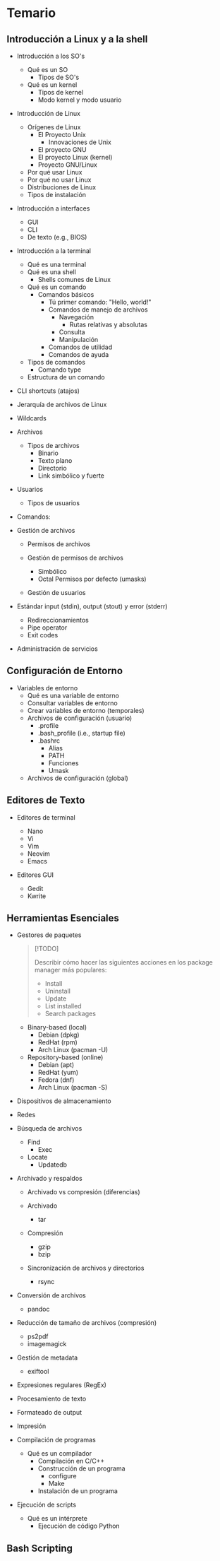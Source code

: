 # Temario

## Introducción a Linux y a la shell

- Introducción a los SO's

  - Qué es un SO
    - Tipos de SO's
  - Qué es un kernel
    - Tipos de kernel
    - Modo kernel y modo usuario

- Introducción de Linux

  - Orígenes de Linux
    - El Proyecto Unix
      - Innovaciones de Unix
    - El proyecto GNU
    - El proyecto Linux (kernel)
    - Proyecto GNU/Linux
  - Por qué usar Linux
  - Por qué no usar Linux
  - Distribuciones de Linux
  - Tipos de instalación

- Introducción a interfaces

  - GUI
  - CLI
  - De texto (e.g., BIOS)

- Introducción a la terminal

  - Qué es una terminal
  - Qué es una shell
    - Shells comunes de Linux
  - Qué es un comando
    - Comandos básicos
      - Tú primer comando: "Hello, world!"
      - Comandos de manejo de archivos
        - Navegación
          - Rutas relativas y absolutas
        - Consulta
        - Manipulación
      - Comandos de utilidad
      - Comandos de ayuda
  - Tipos de comandos
    - Comando type
  - Estructura de un comando

- CLI shortcuts (atajos)

- Jerarquía de archivos de Linux

- Wildcards

- Archivos

  - Tipos de archivos
    - Binario
    - Texto plano
    - Directorio
    - Link simbólico y fuerte

- Usuarios

  - Tipos de usuarios

- Comandos:

- Gestión de archivos

  - Permisos de archivos
  - Gestión de permisos de archivos

    - Simbólico
    - Octal Permisos por defecto (umasks)

  - Gestión de usuarios

- Estándar input (stdin), output (stout) y error (stderr)

  - Redireccionamientos
  - Pipe operator
  - Exit codes

- Administración de servicios

## Configuración de Entorno

- Variables de entorno
  - Qué es una variable de entorno
  - Consultar variables de entorno
  - Crear variables de entorno (temporales)
  - Archivos de configuración (usuario)
    - .profile
    - .bash_profile (i.e., startup file)
    - .bashrc
      - Alias
      - PATH
      - Funciones
      - Umask
  - Archivos de configuración (global)

## Editores de Texto

- Editores de terminal

  - Nano
  - Vi
  - Vim
  - Neovim
  - Emacs

- Editores GUI

  - Gedit
  - Kwrite

## Herramientas Esenciales

- Gestores de paquetes

  > [!TODO]
  >
  > Describir cómo hacer las siguientes acciones en los package manager más
  > populares:
  >
  > - Install
  > - Uninstall
  > - Update
  > - List installed
  > - Search packages

  - Binary-based (local)
    - Debian (dpkg)
    - RedHat (rpm)
    - Arch Linux (pacman -U)
  - Repository-based (online)
    - Debian (apt)
    - RedHat (yum)
    - Fedora (dnf)
    - Arch Linux (pacman -S)

- Dispositivos de almacenamiento

- Redes

- Búsqueda de archivos

  - Find
    - Exec
  - Locate
    - Updatedb

- Archivado y respaldos

  - Archivado vs compresión (diferencias)

  - Archivado
    - tar
  - Compresión
    - gzip
    - bzip
  - Sincronización de archivos y directorios
    - rsync

- Conversión de archivos

  - pandoc

- Reducción de tamaño de archivos (compresión)

  - ps2pdf
  - imagemagick

- Gestión de metadata

  - exiftool

- Expresiones regulares (RegEx)

- Procesamiento de texto

- Formateado de output

- Impresión

- Compilación de programas

  - Qué es un compilador
    - Compilación en C/C++
    - Construcción de un programa
      - configure
      - Make
    - Instalación de un programa

- Ejecución de scripts

  - Qué es un intérprete
    - Ejecución de código Python

## Bash Scripting
